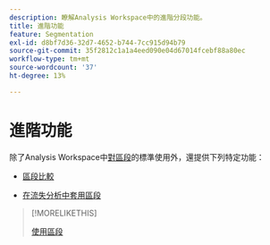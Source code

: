 ```yaml
---
description: 瞭解Analysis Workspace中的進階分段功能。
title: 進階功能
feature: Segmentation
exl-id: d8bf7d36-32d7-4652-b744-7cc915d94b79
source-git-commit: 35f2812c1a1a4eed090e04d67014fcebf88a80ec
workflow-type: tm+mt
source-wordcount: '37'
ht-degree: 13%

---
```


# 進階功能

除了Analysis Workspace中[對區段](/help/components/segmentation/segmentation-workflow/t-seg-apply.md)的標準使用外，還提供下列特定功能：

* [區段比較](/help/analyze/analysis-workspace/c-panels/c-segment-comparison/segment-comparison.md)

* [在流失分析中套用區段](https://experienceleague.adobe.com/docs/analytics/analyze/analysis-workspace/visualizations/fallout/compare-segments-fallout.html?lang=zh-Hant)

>[!MORELIKETHIS]
>
>[使用區段](segmentation-workflow/t-seg-apply.md)
